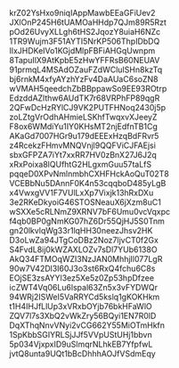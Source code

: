 krZ02YsHxo9niqIAppMawbEEaGFiUev2
JXlOnP245H6tUAMOaHHdp7QJm89R5Rzt
pOd26UvyXLLgh6tHS2JqozY8uiaH6NZc
1TR9Wujm3F51AYTI5NrKP506ThpIDbDQ
IlxJHDKeIVo1KGjdMlpFBFiAHGqUwnpm
8TapuIlX9AtKpbE5zHwYFFRsB60NEUAV
91prmqL4MSAdOZauFZdWCluISHn8kzTq
bj6rnkM4xfyAYzhYzFv4DaAUaC6soZN8
wVMAH5qeedchZbBBppawSo9EE93ROtrp
EdzddAZlthw6AUdTK7r68VRPhFP89qgR
2QFwDcHzRYlCJ9VK2PUTFHNoq2430j5p
zoLZtgVrOdhAHmieLSKhfTwqxvXJeeyZ
F8ox6WMdiYu1IY0KHsMT2njEdfnTB1Cg
AKaGd7007HGr9u179dEEExHzqBdFRvr5
z4RcekzFHmvMNQVnjl9QQFViCJFAEjsi
sbxGFPZA7iYt7xxRR7HV0zBnX27J6J2q
xRxPoixa8lQUfhtG2HLgxmGuu57taLfS
pqqeD0XPvNmlnmbhCXHFHckAoQuT02T8
VCEBbNu5DAnnF0K4n53cqqboD485yLgB
x4VwxgVV1F7VUlLxXp7Vixjk13hRxDXu
3e2RKeDkyoiG46STOSNeauX6jXzm8uC1
wSXXe5cRLNmZ9XRNV7bF6Umu0vcVqxpc
f4qb0BP0gNmKG07hZ6Dr55QjHJ5S0Tnm
gn20lkvlqWg33r1lqHH30neezJhsv2HK
D3oLwZa94JTgCoDBz2Noz7ljvCT0f2Gx
S4FvdL8ij0kWZAXLOZv7sDl7YUb6138O
AkQ34FTMOqWZI3NzJAN0MhhjIl077LgR
90w7V42Dl3I60J3o3st6RxQ4fchu6C8s
EOjSE3zsAYYl3ez5Xe5z0Zp53hpDfzee
icZWT4Vq06Lu6lspal63Zn5x3vFYDWQr
94WRj2ISWeI5VaRRYCd5kslq1gKOKHkm
t1H4IHJfLlUp3xVRxbOYjb76bkHFaWlO
ZQV7l7s3XbQ2vWkZry56BQyi1EN7R0lD
DqXThqNnvVNyi2vCG662Y55MiOTmHkfn
1SpKbbSGIYRLSjJJf5VVpUStUHj1bbvn
5p034VjxpxID9uSlmqrNLhkEB7YfpfwL
jvtQ8unta9UQt1bBcDhhhAOJfVSdmEqy
